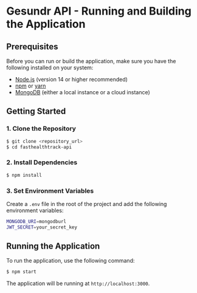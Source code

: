 # Gesundr API - Running and Building the Application

## Prerequisites

Before you can run or build the application, make sure you have the following installed on your system:

- [Node.js](https://nodejs.org/) (version 14 or higher recommended)
- [npm](https://www.npmjs.com/) or [yarn](https://yarnpkg.com/)
- [MongoDB](https://www.mongodb.com/) (either a local instance or a cloud instance)

## Getting Started

### 1. Clone the Repository

```sh
$ git clone <repository_url>
$ cd fasthealthtrack-api
```

### 2. Install Dependencies

```sh
$ npm install
```

### 3. Set Environment Variables

Create a `.env` file in the root of the project and add the following environment variables:

```sh
MONGODB_URI=mongodburl
JWT_SECRET=your_secret_key
```

## Running the Application

To run the application, use the following command:

```sh
$ npm start
```

The application will be running at `http://localhost:3000`.
